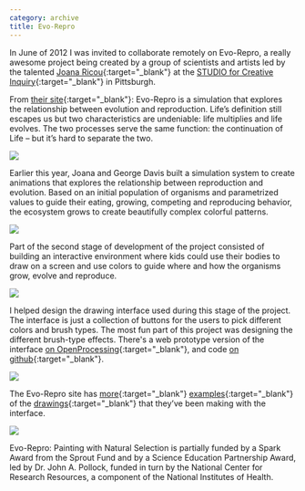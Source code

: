 ```yaml
---
category: archive
title: Evo-Repro
---
```

In June of 2012 I was invited to collaborate remotely on Evo-Repro, a really awesome project being created by a group of scientists and artists led by the talented [Joana Ricou](http://www.joanaricou.com/){:target="_blank"} at the [STUDIO for Creative Inquiry](http://studioforcreativeinquiry.org/){:target="_blank"} in Pittsburgh.

From [their site](http://evorepro.tumblr.com/){:target="_blank"}:
Evo-Repro is a simulation that explores the relationship between evolution and reproduction. Life’s definition still escapes us but two characteristics are undeniable: life multiplies and life evolves. The two processes serve the same function: the continuation of Life – but it’s hard to separate the two.

![](/assets/projects/evo-repro/evo01.png)

Earlier this year, Joana and George Davis built a simulation system to create animations that explores the relationship between reproduction and evolution. Based on an initial population of organisms and parametrized values to guide their eating, growing, competing and reproducing behavior, the ecosystem grows to create beautifully complex colorful patterns.

![](/assets/projects/evo-repro/evo02.jpg)

Part of the second stage of development of the project consisted of building an interactive environment where kids could use their bodies to draw on a screen and use colors to guide where and how the organisms grow, evolve and reproduce.

![](/assets/projects/evo-repro/evo_interaction.png)

I helped design the drawing interface used during this stage of the project. The interface is just a collection of buttons for the users to pick different colors and brush types. The most fun part of this project was designing the different brush-type effects. There's a web prototype version of the interface [on OpenProcessing](http://www.openprocessing.org/sketch/64067){:target="_blank"}, and code [on github](https://github.com/thiagohersan/evoReproBrushProcessing){:target="_blank"}.

![](/assets/projects/evo-repro/evo_interface.png)

The Evo-Repro site has [more](http://evorepro.tumblr.com/post/27481040582/screenshot){:target="_blank"} [examples](http://evorepro.tumblr.com/post/27353809477/screenshot-from-painting-with-natural-selection){:target="_blank"} of the [drawings](http://evorepro.tumblr.com/post/27833528115/by-celine-berger){:target="_blank"} that they’ve been making with the interface.

![](/assets/projects/evo-repro/evo_drawing.jpg)

Evo-Repro: Painting with Natural Selection is partially funded by a Spark Award from the Sprout Fund and by a Science Education Partnership Award, led by Dr. John A. Pollock, funded in turn by the National Center for Research Resources, a component of the National Institutes of Health.
